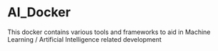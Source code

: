 # AI_Docker
This docker contains various tools and frameworks to aid in Machine Learning / Artificial Intelligence related development
